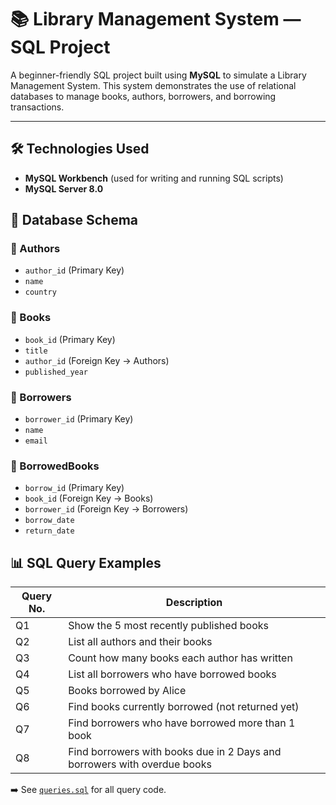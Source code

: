 # 📚 Library Management System — SQL Project

A beginner-friendly SQL project built using **MySQL** to simulate a Library Management System. This system demonstrates the use of relational databases to manage books, authors, borrowers, and borrowing transactions.

---

## 🛠️ Technologies Used

- **MySQL Workbench** (used for writing and running SQL scripts)
- **MySQL Server 8.0**


## 🧱 Database Schema

### 📘 Authors
- `author_id` (Primary Key)
- `name`
- `country`

### 📗 Books
- `book_id` (Primary Key)
- `title`
- `author_id` (Foreign Key → Authors)
- `published_year`

### 👤 Borrowers
- `borrower_id` (Primary Key)
- `name`
- `email`

### 📖 BorrowedBooks
- `borrow_id` (Primary Key)
- `book_id` (Foreign Key → Books)
- `borrower_id` (Foreign Key → Borrowers)
- `borrow_date`
- `return_date`

## 📊 SQL Query Examples

| Query No. | Description |
|----------|-------------|
| Q1 | Show the 5 most recently published books |
| Q2 | List all authors and their books |
| Q3 | Count how many books each author has written |
| Q4 | List all borrowers who have borrowed books |
| Q5 | Books borrowed by Alice |
| Q6 | Find books currently borrowed (not returned yet) |
| Q7 | Find borrowers who have borrowed more than 1 book |
| Q8 | Find borrowers with books due in 2 Days and borrowers with overdue books | 

➡️ See [`queries.sql`](./queries.sql) for all query code.

